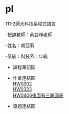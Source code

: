 # pl
111-2師大科技系程式語言

-授課教師：蔡芸琤老師

-姓名：胡亞莉  

-系級：科技系二年級

* 課程筆記區

* 作業連結區
<br />  [HW0302](https://github.com/Huwalli/pl/blob/main/HW1.ipynb)
<br />  [HW0323](https://github.com/Huwalli/pl/blob/main/.ipynb_checkpoints/HW1_divina-checkpoint.ipynb)
<br />  [HW0406後面有三題圖表](https://github.com/Huwalli/pl/blob/main/.ipynb_checkpoints/HW1_divina-checkpoint.ipynb)

* 專題連結區

